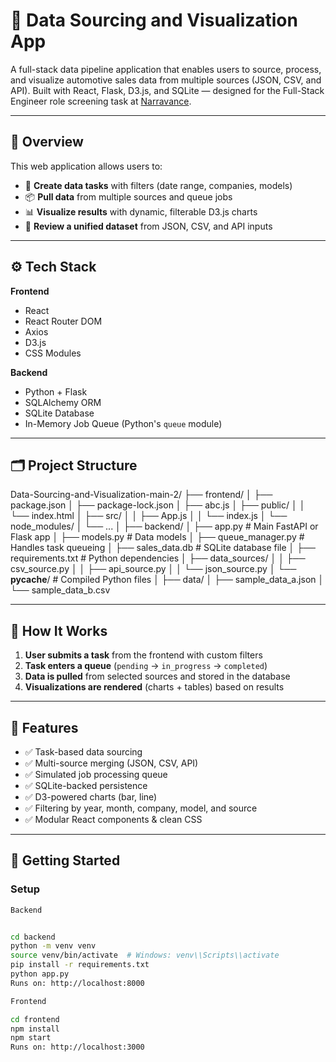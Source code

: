# 🚀 Data Sourcing and Visualization App

A full-stack data pipeline application that enables users to source, process, and visualize automotive sales data from multiple sources (JSON, CSV, and API). Built with React, Flask, D3.js, and SQLite — designed for the Full-Stack Engineer role screening task at [Narravance](https://tinyurl.com/nvc-fs-jd).

---

## 🧩 Overview

This web application allows users to:
- 📝 **Create data tasks** with filters (date range, companies, models)
- 📦 **Pull data** from multiple sources and queue jobs
- 📊 **Visualize results** with dynamic, filterable D3.js charts
- 📁 **Review a unified dataset** from JSON, CSV, and API inputs

---

## ⚙️ Tech Stack

**Frontend**
- React
- React Router DOM
- Axios
- D3.js
- CSS Modules

**Backend**
- Python + Flask
- SQLAlchemy ORM
- SQLite Database
- In-Memory Job Queue (Python's `queue` module)

---

## 🗂 Project Structure

Data-Sourcing-and-Visualization-main-2/
├── frontend/
│   ├── package.json
│   ├── package-lock.json
│   ├── abc.js
│   ├── public/
│   │   └── index.html
│   ├── src/
│   │   ├── App.js
│   │   └── index.js
│   └── node_modules/
│       └── ...
│
├── backend/
│   ├── app.py                # Main FastAPI or Flask app
│   ├── models.py             # Data models
│   ├── queue_manager.py      # Handles task queueing
│   ├── sales_data.db         # SQLite database file
│   ├── requirements.txt      # Python dependencies
│   ├── data_sources/
│   │   ├── csv_source.py
│   │   ├── api_source.py
│   │   └── json_source.py
│   └── __pycache__/          # Compiled Python files
│
├── data/
│   ├── sample_data_a.json
│   └── sample_data_b.csv



---

## 🧪 How It Works

1. **User submits a task** from the frontend with custom filters
2. **Task enters a queue** (`pending` → `in_progress` → `completed`)
3. **Data is pulled** from selected sources and stored in the database
4. **Visualizations are rendered** (charts + tables) based on results

---

## 🧠 Features

- ✅ Task-based data sourcing
- ✅ Multi-source merging (JSON, CSV, API)
- ✅ Simulated job processing queue
- ✅ SQLite-backed persistence
- ✅ D3-powered charts (bar, line)
- ✅ Filtering by year, month, company, model, and source
- ✅ Modular React components & clean CSS

---

## 🧰 Getting Started

### Setup

```bash
Backend


cd backend
python -m venv venv
source venv/bin/activate  # Windows: venv\\Scripts\\activate
pip install -r requirements.txt
python app.py
Runs on: http://localhost:8000

Frontend

cd frontend
npm install
npm start
Runs on: http://localhost:3000



